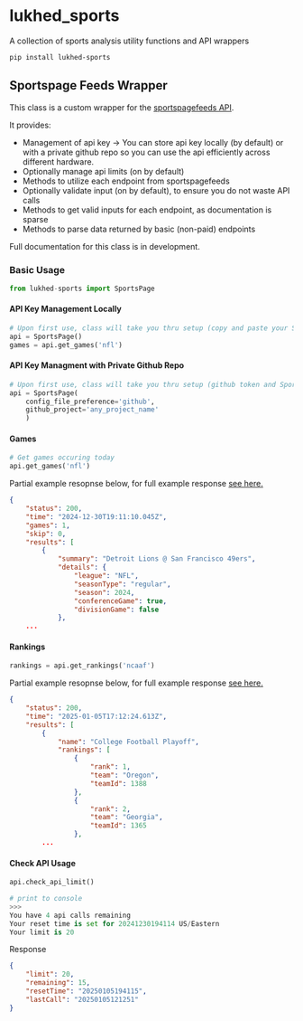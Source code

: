 # lukhed_sports
A collection of sports analysis utility functions and API wrappers

```bash
pip install lukhed-sports
```


## Sportspage Feeds Wrapper
This class is a custom wrapper for the [sportspagefeeds API](https://sportspagefeeds.com/documentation). 

It provides:
- Management of api key -> You can store api key locally (by default) or with a private github repo 
    so you can use the api efficiently across different hardware.
- Optionally manage api limits (on by default) 
- Methods to utilize each endpoint from sportspagefeeds
- Optionally validate input (on by default), to ensure you do not waste API calls
- Methods to get valid inputs for each endpoint, as documentation is sparse
- Methods to parse data returned by basic (non-paid) endpoints 

Full documentation for this class is in development.

### Basic Usage
```python
from lukhed-sports import SportsPage
```

#### API Key Management Locally
```python
# Upon first use, class will take you thru setup (copy and paste your Sportspage key)
api = SportsPage()
games = api.get_games('nfl')
```

#### API Key Managment with Private Github Repo
```python
# Upon first use, class will take you thru setup (github token and Sportspage key)
api = SportsPage(
    config_file_preference='github', 
    github_project='any_project_name'
    )
```

#### Games
```python
# Get games occuring today
api.get_games('nfl')
```

Partial example resopnse below, for full example response [see here.]([lukhed_sports/example_responses/nflGames.json](https://github.com/lukhed/lukhed_sports/blob/62abe3400f6abd69b1cf73ea3b97d59ec2ad5a10/lukhed_sports/example_responses/nflGames.json))
```json
{
    "status": 200,
    "time": "2024-12-30T19:11:10.045Z",
    "games": 1,
    "skip": 0,
    "results": [
        {
            "summary": "Detroit Lions @ San Francisco 49ers",
            "details": {
                "league": "NFL",
                "seasonType": "regular",
                "season": 2024,
                "conferenceGame": true,
                "divisionGame": false
            },
    ...
```

#### Rankings
```python
rankings = api.get_rankings('ncaaf')
```

Partial example resopnse below, for full example response [see here.]([tbd](https://github.com/lukhed/lukhed_sports/blob/dae9a5e1b35407c652f78620b44f03a94adf4529/lukhed_sports/example_responses/getRankings.json))
```json
{
    "status": 200,
    "time": "2025-01-05T17:12:24.613Z",
    "results": [
        {
            "name": "College Football Playoff",
            "rankings": [
                {
                    "rank": 1,
                    "team": "Oregon",
                    "teamId": 1388
                },
                {
                    "rank": 2,
                    "team": "Georgia",
                    "teamId": 1365
                },
        ...
```

#### Check API Usage
```python
api.check_api_limit()

# print to console
>>>
You have 4 api calls remaining
Your reset time is set for 20241230194114 US/Eastern
Your limit is 20
```

Response
```json
{
    "limit": 20,
    "remaining": 15,
    "resetTime": "20250105194115",
    "lastCall": "20250105121251"
}
```
